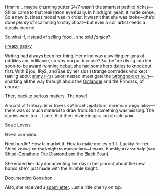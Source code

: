 Hmmm… maybe churning butter 24/7 wasn’t the smartest path to riches—Shiori came to that realization eventually. In hindsight, yeah, it made sense. So a new business model was in order. It wasn’t that she was broke—she’d done *plenty* of scamming to stay afloat—but even a con artist needs a steady income.

So what if, instead of selling food… she sold *fanfics*?

[Freaky deaky](#embed:https://www.youtube.com/live/gVAtGMLBJos?si=EyxaXf2cdLNBNqxy&t=1107)

Writing had always been her thing. Her mind was a swirling enigma of oddities and brilliance, so why not put it to use? But before diving into her soon-to-be award-winning debut, she had some hero duties to knock out first. With Bijou, IRyS, and Bae by her side (strange comrades who kept talking about [shiny PPs](https://www.youtube.com/live/gVAtGMLBJos?si=mrbHkeRHaHJ4S9E_&t=824)) Shiori helped investigate the [Stronghold of Ruin](https://www.youtube.com/live/gVAtGMLBJos?si=zG-ew6n0Tlswdg3s&t=1239)—snarking all the way through about the [Outlander](https://www.youtube.com/live/gVAtGMLBJos?si=LS1xN-4KPGBFQuTx&t=2884) and the Princess, of course.

Then, back to serious matters. The novel.

A world of fantasy, time travel, cutthroat capitalism, minimum wage labor—there was *so* much material to draw from. But something was missing. The stories were too… tame. And then, divine inspiration struck: *yaoi*.

[Sea x Lovers](#embed:https://www.youtube.com/live/gVAtGMLBJos?si=O2p37u0sm5cNAVEe&t=5653)

Novel complete.

Next hurdle? How to market it. How to make money off it. Luckily for her, Shiori knew just the knight to manipulate—I mean, humbly ask for help (see [Shiori-Gonathon: The Diamond and the Black Pearl](#edge:gonathon-g-shiori-nyavella-top-2-bottom-1)).

She ended her day documenting her day in her journal, about the new bonds she'd just made with the humble knight.

[Documenting Gonathon](#embed:https://www.youtube.com/live/gVAtGMLBJos?si=PSU7h0E2fe8YmwFW&t=9968)

Also, she received a [spam letter](https://www.youtube.com/live/gVAtGMLBJos?si=FoTEQfKL0AN1cOd5&t=10362). Just a little cherry on top.
